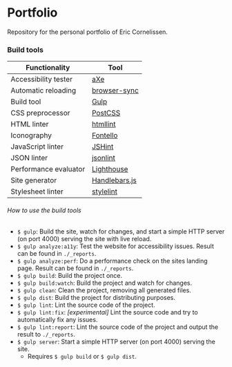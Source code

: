 # Portfolio
Repository for the personal portfolio of Eric Cornelissen.

### Build tools
| Functionality | Tool |
|---|---|
| Accessibility tester | [aXe](https://www.axe-core.org/) |
| Automatic reloading | [browser-sync](https://browsersync.io/) |
| Build tool | [Gulp](https://gulpjs.com/) |
| CSS preprocessor | [PostCSS](https://postcss.org/) |
| HTML linter | [htmllint](http://htmllint.github.io/) |
| Iconography | [Fontello](http://fontello.com/) |
| JavaScript linter | [JSHint](https://jshint.com/) |
| JSON linter | [jsonlint](https://github.com/zaach/jsonlint) |
| Performance evaluator | [Lighthouse](https://github.com/GoogleChrome/lighthouse) |
| Site generator | [Handlebars.js](https://handlebarsjs.com/builtin_helpers.html) |
| Stylesheet linter | [stylelint](https://stylelint.io/) |

###### How to use the build tools
- `$ gulp`: Build the site, watch for changes, and start a simple HTTP server (on port 4000) serving the site with live reload.
- `$ gulp analyze:a11y`: Test the website for accessibility issues. Result can be found in `./_reports`.
- `$ gulp analyze:perf`: Do a performance check on the sites landing page. Result can be found in `./_reports`.
- `$ gulp build`: Build the project once.
- `$ gulp build:watch`: Build the project and watch for changes.
- `$ gulp clean`: Clean the project, removing all generated files.
- `$ gulp dist`: Build the project for distributing purposes.
- `$ gulp lint`: Lint the source code of the project.
- `$ gulp lint:fix`: _[experimental]_ Lint the source code and try to automatically fix any issues.
- `$ gulp lint:report`: Lint the source code of the project and output the result to `./_reports`.
- `$ gulp server`: Start a simple HTTP server (on port 4000) serving the site.
  - Requires `$ gulp build` or `$ gulp dist`.
